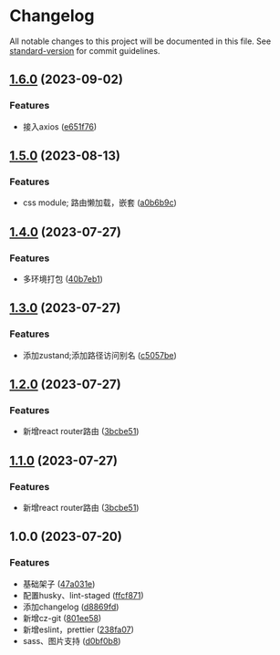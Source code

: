 # Changelog

All notable changes to this project will be documented in this file. See [standard-version](https://github.com/conventional-changelog/standard-version) for commit guidelines.

## [1.6.0](https://github.com/jayyoonn/react-ts-web/compare/v1.5.0...v1.6.0) (2023-09-02)


### Features

* 接入axios ([e651f76](https://github.com/jayyoonn/react-ts-web/commit/e651f768881170551f3c6aee30514f4fd9df6615))

## [1.5.0](https://github.com/jayyoonn/react-ts-web/compare/v1.4.0...v1.5.0) (2023-08-13)


### Features

* css module; 路由懒加载，嵌套 ([a0b6b9c](https://github.com/jayyoonn/react-ts-web/commit/a0b6b9c030028f35936e9329fc96f9dd88341e90))

## [1.4.0](https://github.com/jayyoonn/react-ts-web/compare/v1.3.0...v1.4.0) (2023-07-27)


### Features

* 多环境打包 ([40b7eb1](https://github.com/jayyoonn/react-ts-web/commit/40b7eb1cf65e0e6dd19344b9b53138cdc3da8d38))

## [1.3.0](https://github.com/jayyoonn/react-ts-web/compare/v1.2.0...v1.3.0) (2023-07-27)


### Features

* 添加zustand;添加路径访问别名 ([c5057be](https://github.com/jayyoonn/react-ts-web/commit/c5057bed60740ea9ad1b2146f9440b6ba5b367db))

## [1.2.0](https://github.com/jayyoonn/react-ts-web/compare/v1.0.0...v1.2.0) (2023-07-27)


### Features

* 新增react router路由 ([3bcbe51](https://github.com/jayyoonn/react-ts-web/commit/3bcbe5113291ddb5db4b124149eebe5e321947a5))

## [1.1.0](https://github.com/jayyoonn/react-ts-web/compare/v1.0.0...v1.1.0) (2023-07-27)


### Features

* 新增react router路由 ([3bcbe51](https://github.com/jayyoonn/react-ts-web/commit/3bcbe5113291ddb5db4b124149eebe5e321947a5))

## 1.0.0 (2023-07-20)


### Features

* 基础架子 ([47a031e](https://github.com/jayyoonn/react-ts-web/commit/47a031ef2e132bf553d9bfcf555719d9ca910eb6))
* 配置husky、lint-staged ([ffcf871](https://github.com/jayyoonn/react-ts-web/commit/ffcf87167b5308dc913d972ae38f8b4a1855d95d))
* 添加changelog ([d8869fd](https://github.com/jayyoonn/react-ts-web/commit/d8869fdc43da2528dea41da3f9f6f485b26b8903))
* 新增cz-git ([801ee58](https://github.com/jayyoonn/react-ts-web/commit/801ee58ed0ab85d247c5bbda6c19fed5a5f5fd1b))
* 新增eslint，prettier ([238fa07](https://github.com/jayyoonn/react-ts-web/commit/238fa07920d8160dc34731e572347d375cf8c028))
* sass、图片支持 ([d0bf0b8](https://github.com/jayyoonn/react-ts-web/commit/d0bf0b82dc2c01e7fef73d2b9e0684ae14960307))
